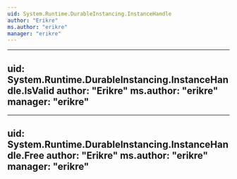 ```yaml
---
uid: System.Runtime.DurableInstancing.InstanceHandle
author: "Erikre"
ms.author: "erikre"
manager: "erikre"
---
```


---
uid: System.Runtime.DurableInstancing.InstanceHandle.IsValid
author: "Erikre"
ms.author: "erikre"
manager: "erikre"
---

---
uid: System.Runtime.DurableInstancing.InstanceHandle.Free
author: "Erikre"
ms.author: "erikre"
manager: "erikre"
---
